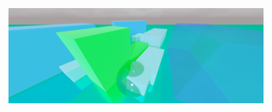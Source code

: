 ![3d image rendered in Blender 2.83. Image title: "Life on Mars".](https://raw.githubusercontent.com/ctsrc/ctsrc/master/lifeonmars.png)
